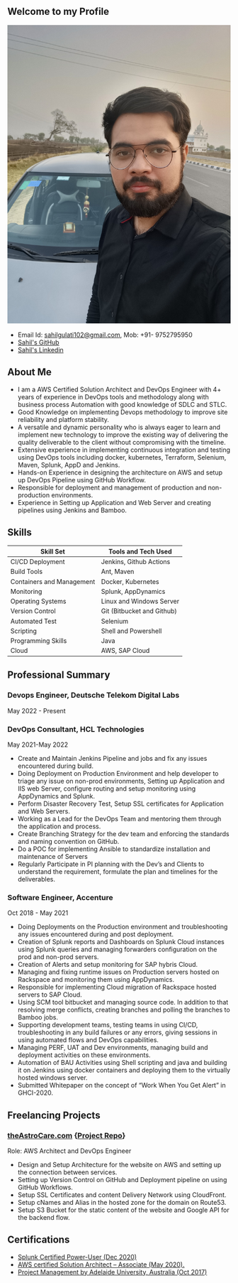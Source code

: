 ## Welcome to my Profile

![My Profile Photo](./sahil.jpg)

- Email Id: sahilgulati102@gmail.com, Mob: +91- 9752795950
- [Sahil's GitHub](https://github.com/sahilgulati96)
- [Sahil's Linkedin](https://www.linkedin.com/in/sahil-gulati-39400b113/)

## About Me

- I am a AWS Certified Solution Architect and DevOps Engineer with 4+ years of experience in DevOps tools and
methodology along with business process Automation with good knowledge of SDLC and STLC.
- Good Knowledge on implementing Devops methodology to improve site reliability and platform stability.
- A versatile and dynamic personality who is always eager to learn and implement new technology to improve the existing way of delivering the quality deliverable to the client without compromising with the timeline.
- Extensive experience in implementing continuous integration and testing using DevOps tools including docker, kubernetes, Terraform, Selenium, Maven, Splunk, AppD and Jenkins.
- Hands-on Experience in designing the architecture on AWS and setup up DevOps Pipeline using GitHub Workflow.
- Responsible for deployment and management of production and non-production environments.
- Experience in Setting up Application and Web Server and creating pipelines using Jenkins and Bamboo.

## Skills

| Skill Set | Tools and Tech Used |
| ------------- | ------------- |
| CI/CD Deployment  | Jenkins, Github Actions  |
| Build Tools  | Ant,  Maven  |
| Containers and Management | Docker, Kubernetes |
| Monitoring | Splunk, AppDynamics |
| Operating Systems | Linux and Windows Server |
| Version Control | Git (Bitbucket and Github) |
| Automated Test | Selenium |
| Scripting | Shell and Powershell |
| Programming Skills | Java |
| Cloud | AWS, SAP Cloud |

## Professional Summary

### Devops Engineer, Deutsche Telekom Digital Labs
May 2022 - Present

### DevOps Consultant, HCL Technologies
May 2021-May 2022

- Create and Maintain Jenkins Pipeline and jobs and fix any issues encountered during build.
- Doing Deployment on Production Environment and help developer to triage any issue on non-prod environments, Setting up Application and IIS web Server, configure routing and setup monitoring using AppDynamics and Splunk.
- Perform Disaster Recovery Test, Setup SSL certificates for Application and Web Servers.
- Working as a Lead for the DevOps Team and mentoring them through the application and process.
- Create Branching Strategy for the dev team and enforcing the standards and naming convention on GitHub.
- Do a POC for implementing Ansible to standardize installation and maintenance of Servers
- Regularly Participate in PI planning with the Dev’s and Clients to understand the requirement, formulate the plan and timelines for the deliverables.

### Software Engineer, Accenture
Oct 2018 - May 2021

- Doing Deployments on the Production environment and troubleshooting any issues encountered during and post deployment.
- Creation of Splunk reports and Dashboards on Splunk Cloud instances using Splunk queries and managing forwarders configuration on the prod and non-prod servers.
- Creation of Alerts and setup monitoring for SAP hybris Cloud.
- Managing and fixing runtime issues on Production servers hosted on Rackspace and monitoring them using AppDynamics.
- Responsible for implementing Cloud migration of Rackspace hosted servers to SAP Cloud.
- Using SCM tool bitbucket and managing source code. In addition to that resolving merge conflicts, creating branches and polling the branches to Bamboo jobs.
- Supporting development teams, testing teams in using CI/CD, troubleshooting in any build failures or any errors, giving sessions in using automated flows and DevOps capabilities.
- Managing PERF, UAT and Dev environments, managing build and deployment activities on these environments.
- Automation of BAU Activities using Shell scripting and java and building it on Jenkins using docker containers and deploying them to the virtually hosted windows server.
- Submitted Whitepaper on the concept of “Work When You Get Alert” in GHCI-2020.

## Freelancing Projects

### [theAstroCare.com](https://theastrocare.com) {[Project Repo](https://github.com/ananyapurkayestha13/horscope-landing)}
Role: AWS Architect and DevOps Engineer

- Design and Setup Architecture for the website on AWS and setting up the connection between services.
- Setting up Version Control on GitHub and Deployment pipeline on using GitHub Workflows.
- Setup SSL Certificates and content Delivery Network using CloudFront.
- Setup cNames and Alias in the hosted zone for the domain on Route53.
- Setup S3 Bucket for the static content of the website and Google API for the backend flow.

## Certifications

- [Splunk Certified Power-User (Dec 2020)](https://drive.google.com/file/d/1f-VceeQMooEubVekCQvU1LIMrbi9SW3S/view?usp=sharing)
- [AWS certified Solution Architect – Associate (May 2020).](https://drive.google.com/file/d/1c4yYsJI05XNnJr3dX7nZhfT4cNOjTRFA/view?usp=sharing)
- [Project Management by Adelaide University, Australia (Oct 2017)](https://drive.google.com/file/d/1ib7RsY9sfM9b0e1Eo1mzq6LfXTsqeZHM/view?usp=sharing)




